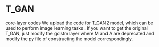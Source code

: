 # T_GAN
core-layer codes 
We upload the code for T_GAN2 model, which can be used to perform image learning tasks .
If you want to get the original T_GAN, just modify the gclstm layer where M and A are deprecated and modify the py file of constructing the model correspondingly.
